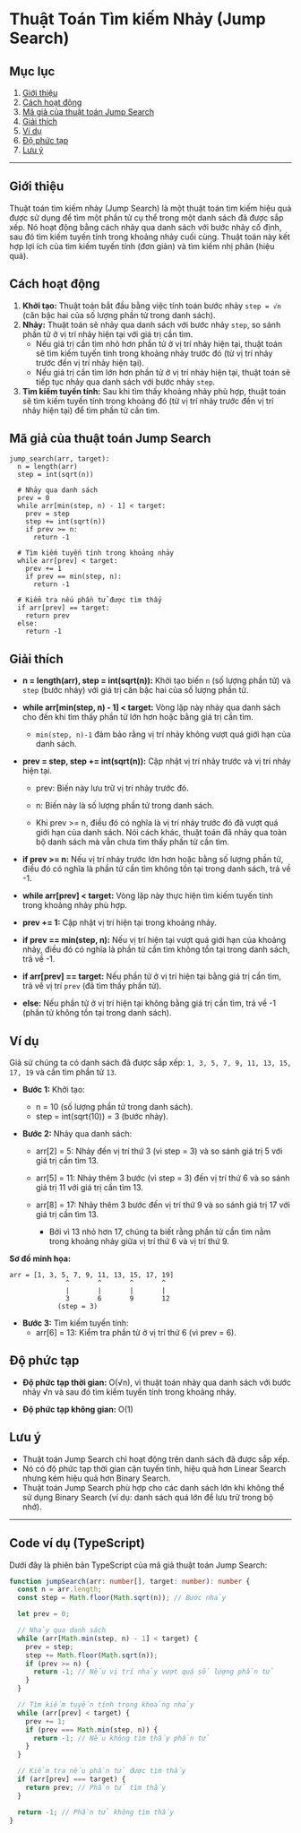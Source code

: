 # Thuật Toán Tìm kiếm Nhảy (Jump Search)

## Mục lục

1. [Giới thiệu](#giới-thiệu)
2. [Cách hoạt động](#cách-hoạt-động)
3. [Mã giả của thuật toán Jump Search](#mã-giả-của-thuật-toán-jump-search)
4. [Giải thích](#giải-thích)
5. [Ví dụ](#ví-dụ)
6. [Độ phức tạp](#độ-phức-tạp)
7. [Lưu ý](#lưu-ý)

---

## Giới thiệu

Thuật toán tìm kiếm nhảy (Jump Search) là một thuật toán tìm kiếm hiệu quả được sử dụng để tìm một phần tử cụ thể trong
một danh sách đã được sắp xếp. Nó hoạt động bằng cách nhảy qua danh sách với bước nhảy cố định, sau đó tìm kiếm tuyến
tính trong khoảng nhảy cuối cùng. Thuật toán này kết hợp lợi ích của tìm kiếm tuyến tính (đơn giản) và tìm kiếm nhị
phân (hiệu quả).

## Cách hoạt động

1. **Khởi tạo:** Thuật toán bắt đầu bằng việc tính toán bước nhảy `step = √n` (căn bậc hai của số lượng phần tử trong
   danh sách).
2. **Nhảy:** Thuật toán sẽ nhảy qua danh sách với bước nhảy `step`, so sánh phần tử ở vị trí nhảy hiện tại với giá trị
   cần tìm.
    - Nếu giá trị cần tìm nhỏ hơn phần tử ở vị trí nhảy hiện tại, thuật toán sẽ tìm kiếm tuyến tính trong khoảng nhảy
      trước đó (từ vị trí nhảy trước đến vị trí nhảy hiện tại).
    - Nếu giá trị cần tìm lớn hơn phần tử ở vị trí nhảy hiện tại, thuật toán sẽ tiếp tục nhảy qua danh sách với bước
      nhảy `step`.
3. **Tìm kiếm tuyến tính:** Sau khi tìm thấy khoảng nhảy phù hợp, thuật toán sẽ tìm kiếm tuyến tính trong khoảng đó (từ
   vị trí nhảy trước đến vị trí nhảy hiện tại) để tìm phần tử cần tìm.

## Mã giả của thuật toán Jump Search

```
jump_search(arr, target):
  n = length(arr)
  step = int(sqrt(n))

  # Nhảy qua danh sách
  prev = 0
  while arr[min(step, n) - 1] < target:
    prev = step
    step += int(sqrt(n))
    if prev >= n:
      return -1

  # Tìm kiếm tuyến tính trong khoảng nhảy
  while arr[prev] < target:
    prev += 1
    if prev == min(step, n):
      return -1

  # Kiểm tra nếu phần tử được tìm thấy
  if arr[prev] == target:
    return prev
  else:
    return -1
```

## Giải thích

- **n = length(arr), step = int(sqrt(n)):** Khởi tạo biến `n` (số lượng phần tử) và `step` (bước nhảy) với giá trị căn
  bậc hai của số lượng phần tử.

- **while arr[min(step, n) - 1] < target:** Vòng lặp này nhảy qua danh sách cho đến khi tìm thấy phần tử lớn hơn hoặc
  bằng giá trị cần tìm.

    - `min(step, n)-1` đảm bảo rằng vị trí nhảy không vượt quá giới hạn của danh sách.

- **prev = step, step += int(sqrt(n)):** Cập nhật vị trí nhảy trước và vị trí nhảy hiện tại.

    - prev: Biến này lưu trữ vị trí nhảy trước đó.

    - n: Biến này là số lượng phần tử trong danh sách.

    - Khi prev >= n, điều đó có nghĩa là vị trí nhảy trước đó đã vượt quá giới hạn của danh sách. Nói cách khác, thuật
      toán đã nhảy qua toàn bộ danh sách mà vẫn chưa tìm thấy phần tử cần tìm.

- **if prev >= n:** Nếu vị trí nhảy trước lớn hơn hoặc bằng số lượng phần tử, điều đó có nghĩa là phần tử cần tìm không
  tồn tại trong danh sách, trả về -1.

- **while arr[prev] < target:** Vòng lặp này thực hiện tìm kiếm tuyến tính trong khoảng nhảy phù hợp.

- **prev += 1:** Cập nhật vị trí hiện tại trong khoảng nhảy.

- **if prev == min(step, n):** Nếu vị trí hiện tại vượt quá giới hạn của khoảng nhảy, điều đó có nghĩa là phần tử cần
  tìm không tồn tại trong danh sách, trả về -1.

- **if arr[prev] == target:** Nếu phần tử ở vị trí hiện tại bằng giá trị cần tìm, trả về vị trí `prev` (đã tìm thấy phần
  tử).

- **else:** Nếu phần tử ở vị trí hiện tại không bằng giá trị cần tìm, trả về -1 (phần tử không tồn tại trong danh sách).

## Ví dụ

Giả sử chúng ta có danh sách đã được sắp xếp: `1, 3, 5, 7, 9, 11, 13, 15, 17, 19` và cần tìm phần tử `13`.

- **Bước 1:** Khởi tạo:

    - n = 10 (số lượng phần tử trong danh sách).
    - step = int(sqrt(10)) = 3 (bước nhảy).

- **Bước 2:** Nhảy qua danh sách:

    - arr[2] = 5: Nhảy đến vị trí thứ 3 (vì step = 3) và so sánh giá trị 5 với giá trị cần tìm 13.

    - arr[5] = 11: Nhảy thêm 3 bước (vì step = 3) đến vị trí thứ 6 và so sánh giá trị 11 với giá trị cần tìm 13.

    - arr[8] = 17: Nhảy thêm 3 bước đến vị trí thứ 9 và so sánh giá trị 17 với giá trị cần tìm 13.

        - Bởi vì 13 nhỏ hơn 17, chúng ta biết rằng phần tử cần tìm nằm trong khoảng nhảy giữa vị trí thứ 6 và vị trí thứ
            9.

**Sơ đồ minh họa:**

```
arr = [1, 3, 5, 7, 9, 11, 13, 15, 17, 19]
              ^       ^       ^       ^
              |       |       |       |
              3       6       9       12
            (step = 3)
```

- **Bước 3:** Tìm kiếm tuyến tính:
    - arr[6] = 13: Kiểm tra phần tử ở vị trí thứ 6 (vì prev = 6).

## Độ phức tạp

- **Độ phức tạp thời gian:** O(√n), vì thuật toán nhảy qua danh sách với bước nhảy √n và sau đó tìm kiếm tuyến tính
  trong khoảng nhảy.

- **Độ phức tạp không gian:** O(1)

## Lưu ý

- Thuật toán Jump Search chỉ hoạt động trên danh sách đã được sắp xếp.
- Nó có độ phức tạp thời gian cận tuyến tính, hiệu quả hơn Linear Search nhưng kém hiệu quả hơn Binary Search.
- Thuật toán Jump Search phù hợp cho các danh sách lớn khi không thể sử dụng Binary Search (ví dụ: danh sách quá lớn để
  lưu trữ trong bộ nhớ).

---

## Code ví dụ (TypeScript)

Dưới đây là phiên bản TypeScript của mã giả thuật toán Jump Search:

```typescript
function jumpSearch(arr: number[], target: number): number {
  const n = arr.length;
  const step = Math.floor(Math.sqrt(n)); // Bước nhảy

  let prev = 0;

  // Nhảy qua danh sách
  while (arr[Math.min(step, n) - 1] < target) {
    prev = step;
    step += Math.floor(Math.sqrt(n));
    if (prev >= n) {
      return -1; // Nếu vị trí nhảy vượt quá số lượng phần tử
    }
  }

  // Tìm kiếm tuyến tính trong khoảng nhảy
  while (arr[prev] < target) {
    prev += 1;
    if (prev === Math.min(step, n)) {
      return -1; // Nếu không tìm thấy phần tử
    }
  }

  // Kiểm tra nếu phần tử được tìm thấy
  if (arr[prev] === target) {
    return prev; // Phần tử tìm thấy
  }

  return -1; // Phần tử không tìm thấy
}
```
